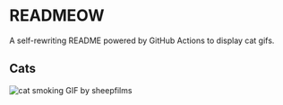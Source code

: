 # READMEOW

A self-rewriting README powered by GitHub Actions to display cat gifs.

## Cats

![cat smoking GIF by sheepfilms](https://media1.giphy.com/media/l0ExdMHUDKteztyfe/200.gif?cid=9acd02da32fcv3u98cmiu9whdw8ijplqaugwq1cwz62qxg9a&ep=v1_gifs_search&rid=200.gif&ct=g)

